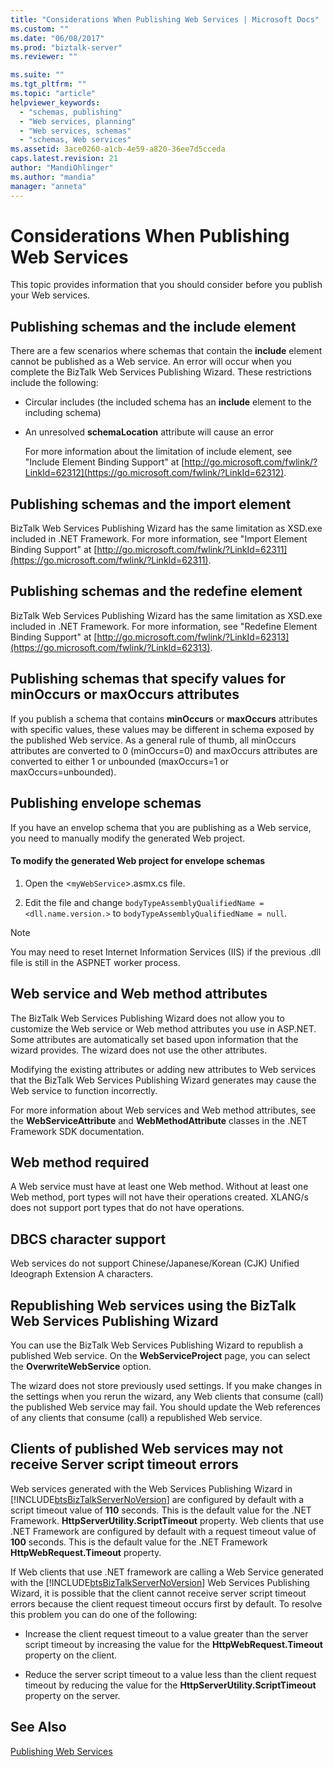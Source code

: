 ```yaml
---
title: "Considerations When Publishing Web Services | Microsoft Docs"
ms.custom: ""
ms.date: "06/08/2017"
ms.prod: "biztalk-server"
ms.reviewer: ""

ms.suite: ""
ms.tgt_pltfrm: ""
ms.topic: "article"
helpviewer_keywords:
  - "schemas, publishing"
  - "Web services, planning"
  - "Web services, schemas"
  - "schemas, Web services"
ms.assetid: 3ace0260-a1cb-4e59-a820-36ee7d5cceda
caps.latest.revision: 21
author: "MandiOhlinger"
ms.author: "mandia"
manager: "anneta"
---
```

# Considerations When Publishing Web Services
This topic provides information that you should consider before you publish your Web services.

## Publishing schemas and the include element
 There are a few scenarios where schemas that contain the **include** element cannot be published as a Web service. An error will occur when you complete the BizTalk Web Services Publishing Wizard. These restrictions include the following:

- Circular includes (the included schema has an **include** element to the including schema)

- An unresolved **schemaLocation** attribute will cause an error

  For more information about the limitation of include element, see "Include Element Binding Support" at [http://go.microsoft.com/fwlink/?LinkId=62312](https://go.microsoft.com/fwlink/?LinkId=62312).

## Publishing schemas and the import element
 BizTalk Web Services Publishing Wizard has the same limitation as XSD.exe included in .NET Framework. For more information, see "Import Element Binding Support" at [http://go.microsoft.com/fwlink/?LinkId=62311](https://go.microsoft.com/fwlink/?LinkId=62311).

## Publishing schemas and the redefine element
 BizTalk Web Services Publishing Wizard has the same limitation as XSD.exe included in .NET Framework. For more information, see "Redefine Element Binding Support" at [http://go.microsoft.com/fwlink/?LinkId=62313](https://go.microsoft.com/fwlink/?LinkId=62313).

## Publishing schemas that specify values for minOccurs or maxOccurs attributes
 If you publish a schema that contains **minOccurs** or **maxOccurs** attributes with specific values, these values may be different in schema exposed by the published Web service. As a general rule of thumb, all minOccurs attributes are converted to 0 (minOccurs=0) and maxOccurs attributes are converted to either 1 or unbounded (maxOccurs=1 or maxOccurs=unbounded).

## Publishing envelope schemas
 If you have an envelop schema that you are publishing as a Web service, you need to manually modify the generated Web project.

#### To modify the generated Web project for envelope schemas

1.  Open the <`myWebService`>.asmx.cs file.

2.  Edit the file and change `bodyTypeAssemblyQualifiedName = <dll.name.version.>` to `bodyTypeAssemblyQualifiedName = null`.

> [!NOTE]
>  You may need to reset Internet Information Services (IIS) if the previous .dll file is still in the ASPNET worker process.

## Web service and Web method attributes
 The BizTalk Web Services Publishing Wizard does not allow you to customize the Web service or Web method attributes you use in ASP.NET. Some attributes are automatically set based upon information that the wizard provides. The wizard does not use the other attributes.

 Modifying the existing attributes or adding new attributes to Web services that the BizTalk Web Services Publishing Wizard generates may cause the Web service to function incorrectly.

 For more information about Web services and Web method attributes, see the **WebServiceAttribute** and **WebMethodAttribute** classes in the .NET Framework SDK documentation.

## Web method required
 A Web service must have at least one Web method. Without at least one Web method, port types will not have their operations created. XLANG/s does not support port types that do not have operations.

## DBCS character support
 Web services do not support Chinese/Japanese/Korean (CJK) Unified Ideograph Extension A characters.

## Republishing Web services using the BizTalk Web Services Publishing Wizard
 You can use the BizTalk Web Services Publishing Wizard to republish a published Web service. On the **Web**<strong>Service</strong>**Project** page, you can select the **Overwrite**<strong>Web</strong>**Service** option.

 The wizard does not store previously used settings. If you make changes in the settings when you rerun the wizard, any Web clients that consume (call) the published Web service may fail. You should update the Web references of any clients that consume (call) a republished Web service.

## Clients of published Web services may not receive Server script timeout errors
 Web services generated with the Web Services Publishing Wizard in [!INCLUDE[btsBizTalkServerNoVersion](../includes/btsbiztalkservernoversion-md.md)] are configured by default with a script timeout value of **110** seconds. This is the default value for the .NET Framework. **HttpServerUtility.ScriptTimeout** property. Web clients that use .NET Framework are configured by default with a request timeout value of **100** seconds. This is the default value for the .NET Framework **HttpWebRequest.Timeout** property.

 If Web clients that use .NET framework are calling a Web Service generated with the [!INCLUDE[btsBizTalkServerNoVersion](../includes/btsbiztalkservernoversion-md.md)] Web Services Publishing Wizard, it is possible that the client cannot receive server script timeout errors because the client request timeout occurs first by default. To resolve this problem you can do one of the following:

-   Increase the client request timeout to a value greater than the server script timeout by increasing the value for the **HttpWebRequest.Timeout** property on the client.

-   Reduce the server script timeout to a value less than the client request timeout by reducing the value for the **HttpServerUtility.ScriptTimeout** property on the server.

## See Also
 [Publishing Web Services](../core/publishing-web-services.md)